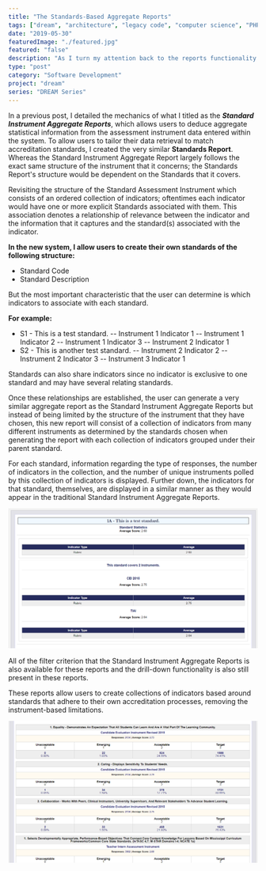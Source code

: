 ```yaml
---
title: "The Standards-Based Aggregate Reports"
tags: ["dream", "architecture", "legacy code", "computer science", "PHP", "MySQL", "jQuery", "LAMP"]
date: "2019-05-30"
featuredImage: "./featured.jpg"
featured: "false"
description: "As I turn my attention back to the reports functionality of the assessment system, I develop what is called the Standards-Based Aggregate Reports, a close cousin of the Standard Instrument Aggregate Reports. However, this report can span multiple indicators across multiple instruments as long as they adhere to the chosen standards when generating the report."
type: "post"
category: "Software Development"
project: "dream"
series: "DREAM Series"
---
```

In a previous post, I detailed the mechanics of what I titled as the ***Standard Instrument Aggregate Reports***, which allows users to deduce aggregate statistical information from the assessment instrument data entered within the system. To allow users to tailor their data retrieval to match accreditation standards, I created the very similar **Standards Report**. Whereas the Standard Instrument Aggregate Report largely follows the exact same structure of the instrument that it concerns; the Standards Report's structure would be dependent on the Standards that it covers.

Revisiting the structure of the Standard Assessment Instrument which consists of an ordered collection of indicators; oftentimes each indicator would have one or more explicit Standards associated with them. This association denotes a relationship of relevance between the indicator and the information that it captures and the standard(s) associated with the indicator. 

**In the new system, I allow users to create their own standards of the following structure:**

 - Standard Code
 - Standard Description

But the most important characteristic that the user can determine is which indicators to associate with each standard. 

**For example:**

- S1 - This is a test standard.
	-- Instrument 1 Indicator 1
	-- Instrument 1 Indicator 2
	-- Instrument 1 Indicator 3
	-- Instrument 2 Indicator 1
- S2 - This is another test standard.
-- Instrument 2 Indicator 2
-- Instrument 2 Indicator 3
-- Instrument 3 Indicator 1

Standards can also share indicators since no indicator is exclusive to one standard and may have several relating standards.

Once these relationships are established, the user can generate a very similar aggregate report as the Standard Instrument Aggregate Reports but instead of being limited by the structure of the instrument that they have chosen, this new report will consist of a collection of indicators from many different instruments as determined by the standards chosen when generating the report with each collection of indicators grouped under their parent standard.

For each standard, information regarding the type of responses, the number of indicators in the collection, and the number of unique instruments polled by this collection of indicators is displayed. Further down, the indicators for that standard, themselves, are displayed in a similar manner as they would appear in the traditional Standard Instrument Aggregate Reports.

![Standards-Based Aggregate Report Header](./img_1.jpg)

All of the filter criterion that the Standard Instrument Aggregate Reports is also available for these reports and the drill-down functionality is also still present in these reports.

These reports allow users to create collections of indicators based around standards that adhere to their own accreditation processes, removing the instrument-based limitations.

![Standards-Based Aggregate Report](./img_2.jpg)